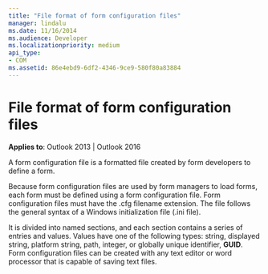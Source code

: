 ```yaml
---
title: "File format of form configuration files"
manager: lindalu
ms.date: 11/16/2014
ms.audience: Developer
ms.localizationpriority: medium
api_type:
- COM
ms.assetid: 86e4ebd9-6df2-4346-9ce9-580f80a83884
---
```


# File format of form configuration files

**Applies to**: Outlook 2013 | Outlook 2016 
  
A form configuration file is a formatted file created by form developers to define a form.
  
Because form configuration files are used by form managers to load forms, each form must be defined using a form configuration file. Form configuration files must have the .cfg filename extension. The file follows the general syntax of a Windows initialization file (.ini file). 

It is divided into named sections, and each section contains a series of entries and values. Values have one of the following types: string, displayed string, platform string, path, integer, or globally unique identifier, **GUID**. Form configuration files can be created with any text editor or word processor that is capable of saving text files.
  

